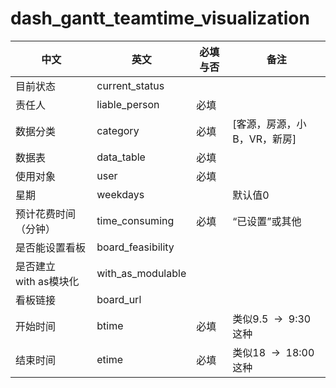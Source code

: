 # dash_gantt_teamtime_visualization


|中文|英文|必填与否|备注|
|-|-|-|-|
|目前状态|current_status||		
|责任人|liable_person|必填|	
|数据分类|category|必填|[客源，房源，小B，VR，新房]
|数据表|data_table|必填||	
|使用对象|user|必填|	
|星期|weekdays||默认值0|
|预计花费时间（分钟）|time_consuming|必填|	“已设置”或其他
|是否能设置看板|board_feasibility|		
|是否建立with as模块化|with_as_modulable|		
|看板链接|board_url||		
|开始时间|btime|必填|	类似9.5  ->  9:30这种
|结束时间|etime|必填|	类似18  ->  18:00这种
